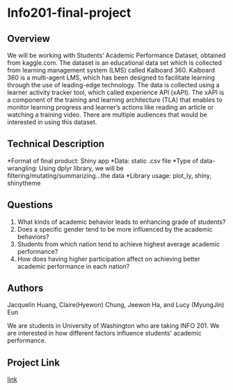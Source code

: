 # Info201-final-project

## Overview
We will be working with Students’ Academic Performance Dataset, obtained from kaggle.com. The dataset is an educational data set which is collected from learning management system (LMS) called Kalboard 360. Kalboard 360 is a multi-agent LMS, which has been designed to facilitate learning through the use of leading-edge technology. The data is collected using a learner activity tracker tool, which called experience API (xAPI). The xAPI is a component of the training and learning architecture (TLA) that enables to monitor learning progress and learner’s actions like reading an article or watching a training video. There are multiple audiences that would be interested in using this dataset.

## Technical Description
*Format of final product: Shiny app
*Data: static .csv file
*Type of data-wrangling: Using dplyr library, we will be filtering/mutating/summarizing...the data
*Library usage: plot_ly, shiny, shinytheme

## Questions
1. What kinds of academic behavior leads to enhancing grade of students?
2. Does a specific gender tend to be more influenced by the academic behaviors?
3. Students from which nation tend to achieve highest average academic performance?
4. How does having higher participation affect on achieving better academic performance in each nation?

## Authors
Jacquelin Huang, Claire(Hyewon) Chung, Jeewon Ha, and Lucy (MyungJin) Eun

We are students in University of Washington who are taking INFO 201. We are interested in how different factors influence students' academic performance.

## Project Link
[link]("google.com")
